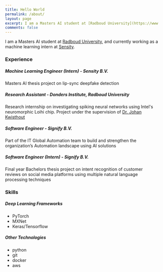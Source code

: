 ```yaml
---
title: Hello World
permalink: /about/
layout: page
excerpt: I am a Masters AI student at [Radboud University](https://www.ru.nl/english/), and currently working as a machine learning intern at [Sensity](https://sensity.ai/).
comments: false
---
```


I am a Masters AI student at [Radboud University](https://www.ru.nl/english/), 
and currently working as a machine learning intern at [Sensity](https://sensity.ai/).

### Experience

##### Machine Learning Engineer (Intern) - Sensity B.V.

Masters AI thesis project on lip-sync deepfake detection

##### Research Assistant - Donders Institute, Radboud University

Research internship on investigating spiking neural networks using Intel's neuromorphic Loihi chip. 
Project under the supervision of [Dr. Johan Kwisthout](http://www.socsci.ru.nl/johank/group.html) 


##### Software Engineer - Signify B.V.

Part of the IT Global Automation team to build and strengthen the organization’s Automation landscape using 
AI solutions

##### Software Engineer (Intern) - Signify B.V.

Final year Bachelors thesis project on intent recognition of customer reviews on social media platforms
using multiple natural language processing techniques

### Skills

##### Deep Learning Frameworks

* PyTorch
* MXNet
* Keras/Tensorflow

##### Other Technologies

* python
* git
* docker
* aws
